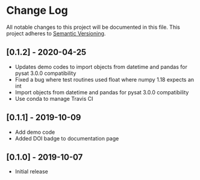 # Change Log
All notable changes to this project will be documented in this file.
This project adheres to [Semantic Versioning](http://semver.org/).

## [0.1.2] - 2020-04-25
- Updates demo codes to import objects from datetime and pandas for pysat 3.0.0 compatibility
- Fixed a bug where test routines used float where numpy 1.18 expects an int
- Import objects from datetime and pandas for pysat 3.0.0 compatibility
- Use conda to manage Travis CI

## [0.1.1] - 2019-10-09
- Add demo code
- Added DOI badge to documentation page

## [0.1.0] - 2019-10-07
- Initial release
